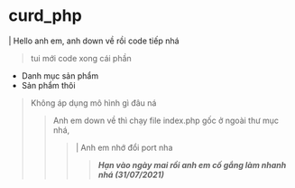 # curd_php
| Hello anh em, anh down về rồi code tiếp nhá
> tui mới code xong cái phần
+ Danh mục sản phẩm
+ Sản phẩm thôi
> Không áp dụng mô hình gì đâu ná
>> Anh em down về thì chạy file index.php gốc ở ngoài thư mục nhá,
>>>| Anh em nhớ đổi port nha
>>>>***Hạn vào ngày mai rồi anh em cố gắng làm nhanh nhá (31/07/2021)***

